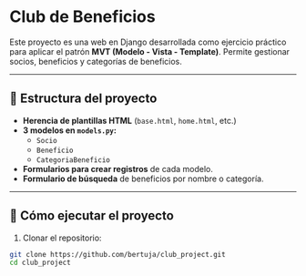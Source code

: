 # Club de Beneficios

Este proyecto es una web en Django desarrollada como ejercicio práctico para aplicar el patrón **MVT (Modelo - Vista - Template)**. Permite gestionar socios, beneficios y categorías de beneficios.

---

## 🧱 Estructura del proyecto

- **Herencia de plantillas HTML** (`base.html`, `home.html`, etc.)
- **3 modelos en `models.py`:**
  - `Socio`
  - `Beneficio`
  - `CategoriaBeneficio`
- **Formularios para crear registros** de cada modelo.
- **Formulario de búsqueda** de beneficios por nombre o categoría.

---

## 🚀 Cómo ejecutar el proyecto

1. Clonar el repositorio:

```bash
git clone https://github.com/bertuja/club_project.git
cd club_project
